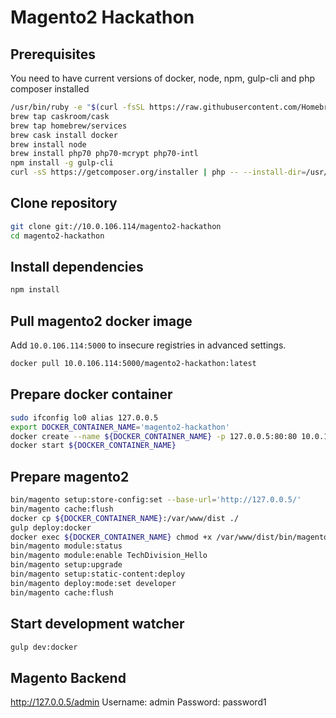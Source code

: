 # Magento2 Hackathon

## Prerequisites

You need to have current versions of docker, node, npm, gulp-cli and php composer installed

```bash
/usr/bin/ruby -e "$(curl -fsSL https://raw.githubusercontent.com/Homebrew/install/master/install)"
brew tap caskroom/cask
brew tap homebrew/services
brew cask install docker
brew install node
brew install php70 php70-mcrypt php70-intl
npm install -g gulp-cli
curl -sS https://getcomposer.org/installer | php -- --install-dir=/usr/local/bin --filename=composer
```

## Clone repository
```bash
git clone git://10.0.106.114/magento2-hackathon
cd magento2-hackathon
```

## Install dependencies
```bash
npm install
```

## Pull magento2 docker image

Add ```10.0.106.114:5000``` to insecure registries in advanced settings.

```bash
docker pull 10.0.106.114:5000/magento2-hackathon:latest
```

## Prepare docker container
```bash
sudo ifconfig lo0 alias 127.0.0.5
export DOCKER_CONTAINER_NAME='magento2-hackathon'
docker create --name ${DOCKER_CONTAINER_NAME} -p 127.0.0.5:80:80 10.0.106.114:5000/magento2-hackathon:latest
docker start ${DOCKER_CONTAINER_NAME}
```

## Prepare magento2
```bash
bin/magento setup:store-config:set --base-url='http://127.0.0.5/'
bin/magento cache:flush
docker cp ${DOCKER_CONTAINER_NAME}:/var/www/dist ./
gulp deploy:docker
docker exec ${DOCKER_CONTAINER_NAME} chmod +x /var/www/dist/bin/magento
bin/magento module:status
bin/magento module:enable TechDivision_Hello
bin/magento setup:upgrade
bin/magento setup:static-content:deploy
bin/magento deploy:mode:set developer
bin/magento cache:flush
```

## Start development watcher
```bash
gulp dev:docker
```

## Magento Backend
http://127.0.0.5/admin
Username: admin
Password: password1
